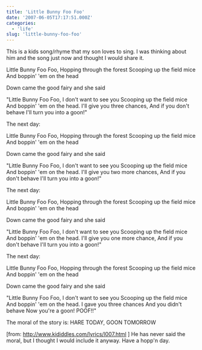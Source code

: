 ```yaml
---
title: 'Little Bunny Foo Foo'
date: '2007-06-05T17:17:51.000Z'
categories:
  - 'life'
slug: 'little-bunny-foo-foo'
---
```


This is a kids song/rhyme that my son loves to sing. I was thinking about him and the song just now and thought I would share it.

Little Bunny Foo Foo, Hopping through the forest Scooping up the field mice And boppin' 'em on the head

Down came the good fairy and she said

"Little Bunny Foo Foo, I don't want to see you Scooping up the field mice And boppin' 'em on the head. I'll give you three chances, And if you don't behave I'll turn you into a goon!"

The next day:

Little Bunny Foo Foo, Hopping through the forest Scooping up the field mice And boppin' 'em on the head

Down came the good fairy and she said

"Little Bunny Foo Foo, I don't want to see you Scooping up the field mice And boppin' 'em on the head. I'll give you two more chances, And if you don't behave I'll turn you into a goon!"

The next day:

Little Bunny Foo Foo, Hopping through the forest Scooping up the field mice And boppin' 'em on the head

Down came the good fairy and she said

"Little Bunny Foo Foo, I don't want to see you Scooping up the field mice And boppin' 'em on the head. I'll give you one more chance, And if you don't behave I'll turn you into a goon!"

The next day:

Little Bunny Foo Foo, Hopping through the forest Scooping up the field mice And boppin' 'em on the head

Down came the good fairy and she said

"Little Bunny Foo Foo, I don't want to see you Scooping up the field mice And boppin' 'em on the head. I gave you three chances And you didn't behave Now you're a goon! POOF!!"

The moral of the story is: HARE TODAY, GOON TOMORROW

\[from: http://www.kididdles.com/lyrics/l007.html \] He has never said the moral, but I thought I would include it anyway. Have a hopp'n day.
